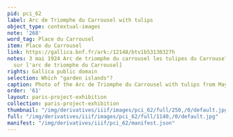 ```yaml
---
pid: pci_62
label: Arc de Triomphe du Carrousel with tulips
object_type: contextual-images
note: '268'
word_tag: Place du Carrousel
item: Place du Carrousel
link: https://gallica.bnf.fr/ark:/12148/btv1b53130327h
notes: 3 mai 1924 Arc de triomphe du carrousel les tulipes du Carrousel [avec vue
  sur l'arc de triomphe du Carrousel]
rights: Gallica public domain
selection: Which "garden islands"?
caption: Photo of the Arc de Triomphe du Carrousel with tulips from May 3, 1924
order: '61'
layout: paris-project-exhibition
collection: paris-project-exhibition
thumbnail: "/img/derivatives/iiif/images/pci_62/full/250,/0/default.jpg"
full: "/img/derivatives/iiif/images/pci_62/full/1140,/0/default.jpg"
manifest: "/img/derivatives/iiif/pci_62/manifest.json"
---
```

